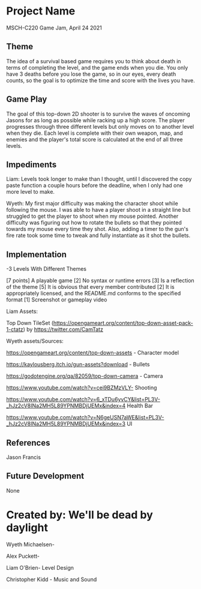# Project Name
MSCH-C220 Game Jam, April 24 2021

## Theme
The idea of a survival based game requires you to think about death in terms of completing the level, and the game ends when you die. You only have 3 deaths before you lose the game, so in our eyes, every death counts, so the goal is to optimize the time and score with the lives you have.

## Game Play
The goal of this top-down 2D shooter is to survive the waves of oncoming Jasons for as long as possible while racking up a high score. The player progresses through three different levels but only moves on to another level when they die. Each level is complete with their own weapon, map, and enemies and the player's total score is calculated at the end of all three levels.

## Impediments
Liam: Levels took longer to make than I thought, until I discovered the copy paste function a couple hours before the deadline, when I only had one more level to make.

Wyeth: My first major difficulty was making the character shoot while following the mouse. I was able to have a player shoot in a straight line but struggled to get the player to shoot when my mouse pointed. Another difficulty was figuring out how to rotate the bullets so that they pointed towards my mouse every time they shot. Also, adding a timer to the gun's fire rate took some time to tweak and fully instantiate as it shot the bullets.
## Implementation
-3 Levels With Different Themes

[7 points] A playable game
[2] No syntax or runtime errors
[3] Is a reflection of the theme
[5] It is obvious that every member contributed
[2] It is appropriately licensed, and the README.md conforms to the specified format
[1] Screenshot or gameplay video

Liam Assets:

Top Down TileSet (https://opengameart.org/content/top-down-asset-pack-1-ctatz) by https://twitter.com/CamTatz

Wyeth assets/Sources:

https://opengameart.org/content/top-down-assets - Character model

https://kaylousberg.itch.io/gun-assets?download - Bullets

https://godotengine.org/qa/82059/top-down-camera - Camera

https://www.youtube.com/watch?v=cei9BZMzVLY- Shooting

https://www.youtube.com/watch?v=6_xTDu6yvCY&list=PL3V-_hJz2cV8INa2MH5L89YPNMBDjUEMx&index=4 Health Bar

https://www.youtube.com/watch?v=N6geUSN7aWE&list=PL3V-_hJz2cV8INa2MH5L89YPNMBDjUEMx&index=3 UI

## References
Jason Francis

## Future Development
None

# Created by: We'll be dead by daylight

Wyeth Michaelsen- 

Alex Puckett-

Liam O'Brien- Level Design

Christopher Kidd - Music and Sound

